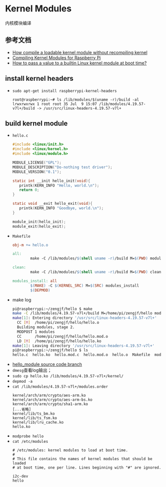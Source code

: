 # Kernel Modules

内核模块编译

## 参考文档

* [How compile a loadable kernel module without recompiling kernel](https://raspberrypi.stackexchange.com/questions/39845/how-compile-a-loadable-kernel-module-without-recompiling-kernel)
* [Compiling Kernel Modules for Raspberry Pi](https://bchavez.bitarmory.com/compiling-kernel-modules-for-raspberry-pi/#)
* [How to pass a value to a builtin Linux kernel module at boot time?](https://stackoverflow.com/questions/17659798/how-to-pass-a-value-to-a-builtin-linux-kernel-module-at-boot-time)

## install kernel headers

* `sudo apt-get install raspberrypi-kernel-headers`
  ```
  root@raspberrypi:~# ls /lib/modules/$(uname -r)/build -al
  lrwxrwxrwx 1 root root 35 Jul  9 15:07 /lib/modules/4.19.57-v7l+/build -> /usr/src/linux-headers-4.19.57-v7l+
  ```

## build kernel module

* `hello.c`
  ```C
  #include <linux/init.h>
  #include <linux/kernel.h>
  #include <linux/module.h>
  
  MODULE_LICENSE("GPL");
  MODULE_DESCRIPTION("Do-nothing test driver");
  MODULE_VERSION("0.1");
  
  static int __init hello_init(void){
     printk(KERN_INFO "Hello, world.\n");
     return 0;
  }
  
  static void __exit hello_exit(void){
     printk(KERN_INFO "Goodbye, world.\n");
  }
  
  module_init(hello_init);
  module_exit(hello_exit);
  ```
* `Makefile`
  ```Makefile
  obj-m += hello.o
  
  all:
          make -C /lib/modules/$(shell uname -r)/build M=$(PWD) modules
  
  clean:
          make -C /lib/modules/$(shell uname -r)/build M=$(PWD) clean
  
  modules_install: all
          $(MAKE) -C $(KERNEL_SRC) M=$(SRC) modules_install
          $(DEPMOD)
  ```
* make log
  ```sh
  pi@raspberrypi:~/zengjf/hello $ make
  make -C /lib/modules/4.19.57-v7l+/build M=/home/pi/zengjf/hello modules
  make[1]: Entering directory '/usr/src/linux-headers-4.19.57-v7l+'
    CC [M]  /home/pi/zengjf/hello/hello.o
    Building modules, stage 2.
    MODPOST 1 modules
    CC      /home/pi/zengjf/hello/hello.mod.o
    LD [M]  /home/pi/zengjf/hello/hello.ko
  make[1]: Leaving directory '/usr/src/linux-headers-4.19.57-v7l+'
  pi@raspberrypi:~/zengjf/hello $ ls
  hello.c  hello.ko  hello.mod.c  hello.mod.o  hello.o  Makefile  modules.order  Module.symvers
  ```
* [hello_module source code branch](https://github.com/ZengjfOS/RaspberryPi/tree/hello_module)
* `dmesg`查看log输出；
* `sudo cp hello.ko /lib/modules/4.19.57-v7l+/kernel/`
* `depmod -a`
* `cat /lib/modules/4.19.57-v7l+/modules.order`
  ```
  kernel/arch/arm/crypto/aes-arm.ko
  kernel/arch/arm/crypto/aes-arm-bs.ko
  kernel/arch/arm/crypto/sha1-arm.ko
  [...省略]
  kernel/lib/ts_bm.ko
  kernel/lib/ts_fsm.ko
  kernel/lib/lru_cache.ko
  hello.ko
  ```
* `modprobe hello`
* `cat /etc/modules`
  ```
  # /etc/modules: kernel modules to load at boot time.
  #
  # This file contains the names of kernel modules that should be loaded
  # at boot time, one per line. Lines beginning with "#" are ignored.
  
  i2c-dev
  hello
  ```